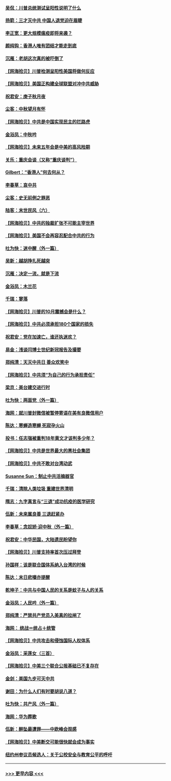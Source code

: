 #### [吴侃：川普总统测试呈阳性说明了什么](../pages/nsc993/n12451869.md?t=10042102) 
#### [扬箭：三才灭中共 中国人退党迫在眉睫](../pages/nsc993/n12451842.md?t=10042102) 
#### [李正宽：更大规模瘟疫即将来袭？](../pages/nsc993/n12451455.md?t=10042102) 
#### [颜纯钩：香港人唯有团结才能走到底](../pages/nsc993/n12450870.md?t=10042102) 
#### [沉雁：老胡这次真的被吓倒了](../pages/nsc993/n12449796.md?t=10042102) 
#### [【网海拾贝】川普检测呈阳性美国将做何反应](../pages/nsc993/n12449042.md?t=10042102) 
#### [【网海拾贝】美国正构建全球联盟对冲中共威胁](../pages/nsc993/n12446580.md?t=10042102) 
#### [祝君安：庚子秋月夜](../pages/nsc993/n12445870.md?t=10042102) 
#### [尘客：中秋望月有怀](../pages/nsc993/n12444632.md?t=10042102) 
#### [【网海拾贝】中共是中国实现民主的拦路虎](../pages/nsc993/n12443573.md?t=10042102) 
#### [金浴凤：中秋吟](../pages/nsc993/n12441773.md?t=10042102) 
#### [【网海拾贝】未来五年会是中美的高风险期](../pages/nsc993/n12440760.md?t=10042102) 
#### [关乐：重庆会谈（又称“重庆谈判”）](../pages/nsc993/n12437525.md?t=10042102) 
#### [Gilbert：“香港人”何去何从？](../pages/nsc993/n12435894.md?t=10042102) 
#### [李春草：哀中共](../pages/nsc993/n12435874.md?t=10042102) 
#### [尘客：史无前例之罪恶](../pages/nsc993/n12435762.md?t=10042102) 
#### [陆客：末世民风（六）](../pages/nsc993/n12435354.md?t=10042102) 
#### [【网海拾贝】中共的独裁扩张不可能主宰世界](../pages/nsc993/n12435151.md?t=10042102) 
#### [【网海拾贝】美国不会再容忍配合中共的行为](../pages/nsc993/n12433808.md?t=10042102) 
#### [吐为快：迷中醒（外一篇）](../pages/nsc993/n12433585.md?t=10042102) 
#### [吴新：越胡挣扎死越突](../pages/nsc993/n12433562.md?t=10042102) 
#### [沉雁：决定一流，就是下流](../pages/nsc993/n12432128.md?t=10042102) 
#### [金浴凤：木兰花](../pages/nsc993/n12432124.md?t=10042102) 
#### [千瑞：寥落](../pages/nsc993/n12432071.md?t=10042102) 
#### [【网海拾贝】川普的10月震撼会是什么？](../pages/nsc993/n12431624.md?t=10042102) 
#### [【网海拾贝】中共必须承担180个国家的损失](../pages/nsc993/n12428893.md?t=10042102) 
#### [祝君安：党在加速亡，谁还执迷欢？](../pages/nsc993/n12428652.md?t=10042102) 
#### [易金：浅谈闫博士世纪新冠报告及撮要](../pages/nsc993/n12426822.md?t=10042102) 
#### [郑纯清：天灭中共日 善众欢笑中](../pages/nsc993/n12426784.md?t=10042102) 
#### [【网海拾贝】中共须“为自己的行为承担责任”](../pages/nsc993/n12426067.md?t=10042102) 
#### [梁京：美台建交进行时](../pages/nsc993/n12424066.md?t=10042102) 
#### [吐为快：两面党（外一篇）](../pages/nsc993/n12424043.md?t=10042102) 
#### [海网：就川普封微信被暂停寄语在美有良微信用户](../pages/nsc993/n12424021.md?t=10042102) 
#### [陈达：寒蝉造寒蝉 死寂孕火山](../pages/nsc993/n12423958.md?t=10042102) 
#### [投书：任志强被重判18年黄文才该判多少年？](../pages/nsc993/n12423672.md?t=10042102) 
#### [【网海拾贝】中共是世界最大的黑社会集团](../pages/nsc993/n12423543.md?t=10042102) 
#### [【网海拾贝】中共不敢对台湾动武](../pages/nsc993/n12421418.md?t=10042102) 
#### [Susanne Sun：制止中共活摘器官](../pages/nsc993/n12419654.md?t=10042102) 
#### [千瑞：清除人类垃圾 重建世界清明](../pages/nsc993/n12419414.md?t=10042102) 
#### [隋志：九字真言与“三退”成功抗疫的医学研究](../pages/nsc993/n12419248.md?t=10042102) 
#### [伍新：未来属良善 三退赶紧办](../pages/nsc993/n12418496.md?t=10042102) 
#### [李春草：念奴娇·迎中秋（外一篇）](../pages/nsc993/n12418465.md?t=10042102) 
#### [祝君安：中华民国，大陆遗民盼望你](../pages/nsc993/n12418089.md?t=10042102) 
#### [【网海拾贝】川普支持率首次压过拜登](../pages/nsc993/n12418050.md?t=10042102) 
#### [孙国祥：该是联合国体系纳入台湾的时候](../pages/nsc993/n12417369.md?t=10042102) 
#### [陈达：末日悲嚎亦提醒](../pages/nsc993/n12416736.md?t=10042102) 
#### [乾坤子：中共与中国人民的关系是蚊子与人的关系](../pages/nsc993/n12416632.md?t=10042102) 
#### [金浴凤：人民吟（外一篇）](../pages/nsc993/n12416567.md?t=10042102) 
#### [郑纯清：严禁共产党员入美真的拉闸了](../pages/nsc993/n12416550.md?t=10042102) 
#### [海网： 统战＝统占＋统管](../pages/nsc993/n12416404.md?t=10042102) 
#### [【网海拾贝】中共攻击和侵蚀国际人权体系](../pages/nsc993/n12416250.md?t=10042102) 
#### [金浴凤：采莲女（三首）](../pages/nsc993/n12415517.md?t=10042102) 
#### [【网海拾贝】中美三个联合公报基础已不复存在](../pages/nsc993/n12415054.md?t=10042102) 
#### [金剑：美国九步可灭中共](../pages/nsc993/n12413183.md?t=10042102) 
#### [谢田：为什么人们有时要胡说八道？](../pages/nsc993/n12411861.md?t=10042102) 
#### [吐为快：共产风（外一篇）](../pages/nsc993/n12411761.md?t=10042102) 
#### [海网：华为葬歌](../pages/nsc993/n12410381.md?t=10042102) 
#### [伍新：醉坠最遭罪——中欧峰会观感](../pages/nsc993/n12410364.md?t=10042102) 
#### [【网海拾贝】中美断交可能很快就会成为事实](../pages/nsc993/n12409495.md?t=10042102) 
#### [纽约州参议员候选人：关于公校安全与教育公平的呼吁](../pages/nsc993/n12409228.md?t=10042102) 

----
#### [ >>> 更早内容 <<< ](../indexes/nsc993-earlier.md)
